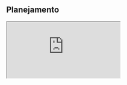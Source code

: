 ## Planejamento

<iframe class="release-video" src="https://youtube.com/embed/qoXmO-U2UJA" name="Apresentação Planejamento" allow="accelerometer; autoplay; encrypted-media; gyroscope; picture-in-picture" allowfullscreen > Seu navegador não possui suporte para esse recurso... </iframe>
